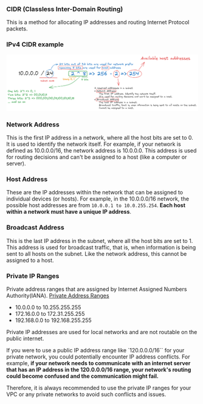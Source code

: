### CIDR (Classless Inter-Domain Routing)
This is a method for allocating IP addresses and routing Internet Protocol packets.

### IPv4 CIDR example
![IPv4 CIDR example](src/cidr/cidr.png)

### Network Address
This is the first IP address in a network, where all the host bits are set to 0. It is used to identify the network itself. For example, if your network is defined as 10.0.0.0/16, the network address is 10.0.0.0. This address is used for routing decisions and can't be assigned to a host (like a computer or server).

### Host Address
These are the IP addresses within the network that can be assigned to individual devices (or hosts). For example, in the 10.0.0.0/16 network, the possible host addresses are from `10.0.0.1 to 10.0.255.254`. **Each host within a network must have a unique IP address**.

### Broadcast Address
This is the last IP address in the subnet, where all the host bits are set to 1. This address is used for broadcast traffic, that is, when information is being sent to all hosts on the subnet. Like the network address, this cannot be assigned to a host.

### Private IP Ranges
Private address ranges that are assigned by Internet Assigned Numbers Authority(IANA).
[Private Address Ranges](https://www.ibm.com/docs/en/networkmanager/4.2.0?topic=translation-private-address-ranges)
* 10.0.0.0 to 10.255.255.255 
* 172.16.0.0 to 172.31.255.255 
* 192.168.0.0 to 192.168.255.255 

Private IP addresses are used for local networks and are not routable on the public internet.

If you were to use a public IP address range like `120.0.0.0/16`` for your private network, you could potentially encounter IP address conflicts. For example, **if your network needs to communicate with an internet server that has an IP address in the 120.0.0.0/16 range, your network's routing could become confused and the communication might fail.**

Therefore, it is always recommended to use the private IP ranges for your VPC or any private networks to avoid such conflicts and issues.